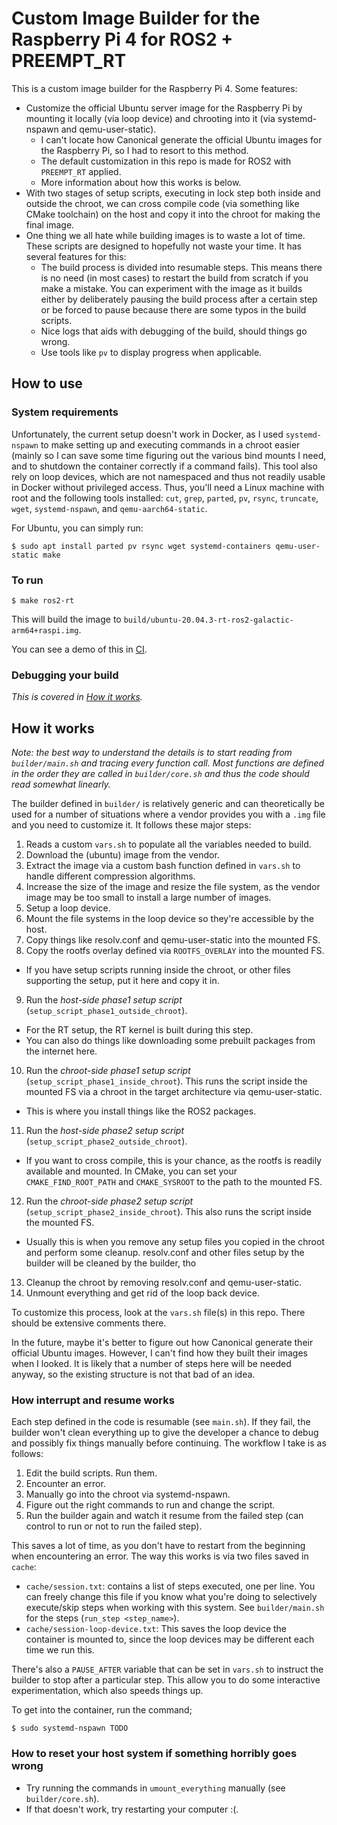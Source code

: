 Custom Image Builder for the Raspberry Pi 4 for ROS2 + PREEMPT_RT
=================================================================

This is a custom image builder for the Raspberry Pi 4. Some features:

- Customize the official Ubuntu server image for the Raspberry Pi by mounting
  it locally (via loop device) and chrooting into it (via systemd-nspawn and
  qemu-user-static).
  - I can't locate how Canonical generate the official Ubuntu images for the
    Raspberry Pi, so I had to resort to this method.
  - The default customization in this repo is made for ROS2 with `PREEMPT_RT`
    applied.
  - More information about how this works is below.
- With two stages of setup scripts, executing in lock step both inside and
  outside the chroot, we can cross compile code (via something like CMake
  toolchain) on the host and copy it into the chroot for making the final
  image.
- One thing we all hate while building images is to waste a lot of time. These
  scripts are designed to hopefully not waste your time. It has several
  features for this:
  - The build process is divided into resumable steps. This means there is no
    need (in most cases) to restart the build from scratch if you make a
    mistake. You can experiment with the image as it builds either by
    deliberately pausing the build process after a certain step or be forced to
    pause because there are some typos in the build scripts.
  - Nice logs that aids with debugging of the build, should things go wrong.
  - Use tools like `pv` to display progress when applicable.

How to use
----------

### System requirements

Unfortunately, the current setup doesn't work in Docker, as I used
`systemd-nspawn` to make setting up and executing commands in a chroot easier
(mainly so I can save some time figuring out the various bind mounts I need,
and to shutdown the container correctly if a command fails).  This tool also
rely on loop devices, which are not namespaced and thus not readily usable in
Docker without privileged access. Thus, you'll need a Linux machine with root
and the following tools installed: `cut`, `grep`, `parted`, `pv`, `rsync`,
`truncate`, `wget`, `systemd-nspawn`, and `qemu-aarch64-static`.

For Ubuntu, you can simply run:

```
$ sudo apt install parted pv rsync wget systemd-containers qemu-user-static make
```

### To run

```
$ make ros2-rt
```

This will build the image to `build/ubuntu-20.04.3-rt-ros2-galactic-arm64+raspi.img`.

You can see a demo of this in [CI](#TODO).

### Debugging your build

_This is covered in [How it works](#how-it-works)._

How it works
------------

_Note: the best way to understand the details is to start reading from
`builder/main.sh` and tracing every function call. Most functions are defined
in the order they are called in `builder/core.sh` and thus the code should read
somewhat linearly._

The builder defined in `builder/` is relatively generic and can theoretically
be used for a number of situations where a vendor provides you with a `.img`
file and you need to customize it. It follows these major steps:

1. Reads a custom `vars.sh` to populate all the variables needed to build.
2. Download the (ubuntu) image from the vendor.
3. Extract the image via a custom bash function defined in `vars.sh` to handle
   different compression algorithms.
4. Increase the size of the image and resize the file system, as the vendor
   image may be too small to install a large number of images.
5. Setup a loop device.
6. Mount the file systems in the loop device so they're accessible by the host.
7. Copy things like resolv.conf and qemu-user-static into the mounted FS.
8. Copy the rootfs overlay defined via `ROOTFS_OVERLAY` into the mounted FS.
  - If you have setup scripts running inside the chroot, or other files
    supporting the setup, put it here and copy it in.
9. Run the _host-side phase1 setup script_ (`setup_script_phase1_outside_chroot`).
  - For the RT setup, the RT kernel is built during this step.
  - You can also do things like downloading some prebuilt packages from the
    internet here.
10. Run the _chroot-side phase1 setup script_ (`setup_script_phase1_inside_chroot`).
    This runs the script inside the mounted FS via a chroot in the target
    architecture via qemu-user-static.
  - This is where you install things like the ROS2 packages.
11. Run the _host-side phase2 setup script_ (`setup_script_phase2_outside_chroot`).
  - If you want to cross compile, this is your chance, as the rootfs is readily
    available and mounted. In CMake, you can set your `CMAKE_FIND_ROOT_PATH` and
    `CMAKE_SYSROOT` to the path to the mounted FS.
12. Run the _chroot-side phase2 setup script_ (`setup_script_phase2_inside_chroot`).
    This also runs the script inside the mounted FS.
  - Usually this is when you remove any setup files you copied in the chroot
    and perform some cleanup. resolv.conf and other files setup by the builder
    will be cleaned by the builder, tho
13. Cleanup the chroot by removing resolv.conf and qemu-user-static.
14. Unmount everything and get rid of the loop back device.

To customize this process, look at the `vars.sh` file(s) in this repo. There
should be extensive comments there.

In the future, maybe it's better to figure out how Canonical generate their
official Ubuntu images. However, I can't find how they built their images when
I looked. It is likely that a number of steps here will be needed anyway, so
the existing structure is not that bad of an idea.

### How interrupt and resume works

Each step defined in the code is resumable (see `main.sh`). If they fail, the
builder won't clean everything up to give the developer a chance to debug and
possibly fix things manually before continuing. The workflow I take is as
follows:

1. Edit the build scripts. Run them.
2. Encounter an error.
3. Manually go into the chroot via systemd-nspawn.
4. Figure out the right commands to run and change the script.
5. Run the builder again and watch it resume from the failed step (can
   control to run or not to run the failed step).

This saves a lot of time, as you don't have to restart from the beginning when
encountering an error. The way this works is via two files saved in `cache`:

- `cache/session.txt`: contains a list of steps executed, one per line. You can
  freely change this file if you know what you're doing to selectively
  execute/skip steps when working with this system. See `builder/main.sh` for
  the steps (`run_step <step_name>`).
- `cache/session-loop-device.txt`: This saves the loop device the container is
  mounted to, since the loop devices may be different each time we run this.

There's also a `PAUSE_AFTER` variable that can be set in `vars.sh` to instruct
the builder to stop after a particular step. This allow you to do some
interactive experimentation, which also speeds things up.

To get into the container, run the command;

```
$ sudo systemd-nspawn TODO
```

### How to reset your host system if something horribly goes wrong

- Try running the commands in `umount_everything` manually (see
  `builder/core.sh`).
- If that doesn't work, try restarting your computer :(.

